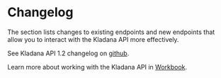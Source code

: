 # Changelog

The section lists changes to existing endpoints and new endpoints that allow you to interact with the Kladana API more effectively.
 
See Kladana API 1.2 changelog on [github](https://github.com/moysklad/api-remap-1.2-doc/blob/master/CHANGELOG.md).

Learn more about working with the Kladana API in [Workbook](../workbook/#workbook).

